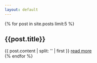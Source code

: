 ```yaml
---
layout: default
---
```

{% for post in site.posts limit:5 %}
<article class="article">
<h2 class="article-title">{{post.title}}</h2>
{{ post.content | split: '<!-- more -->' | first }}
<a class="continue-reading" href="{{post.url}}">read more</a>
</article>
{% endfor %}